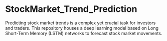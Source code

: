 # StockMarket_Trend_Prediction
Predicting stock market trends is a complex yet crucial task for investors and traders. This repository houses a deep learning model based on Long Short-Term Memory (LSTM) networks to forecast stock market movements.
